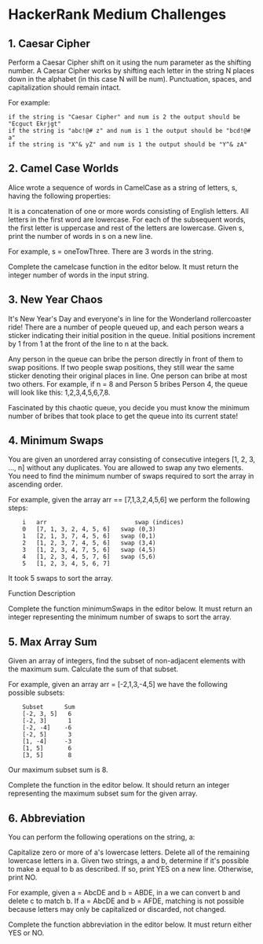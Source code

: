 # HackerRank Medium Challenges

## 1. Caesar Cipher
Perform a Caesar Cipher shift on it using the num parameter as the shifting number. A Caesar Cipher works by shifting 
each letter in the string N places down in the alphabet (in this case N will be num). Punctuation, spaces, and 
capitalization should remain intact.

For example:

    if the string is "Caesar Cipher" and num is 2 the output should be "Ecguct Ekrjgt"
    if the string is "abc!@# z" and num is 1 the output should be "bcd!@# a"
    if the string is "X^& yZ" and num is 1 the output should be "Y^& zA"

## 2. Camel Case Worlds
Alice wrote a sequence of words in CamelCase as a string of letters, s, having the following properties:

It is a concatenation of one or more words consisting of English letters.
All letters in the first word are lowercase.
For each of the subsequent words, the first letter is uppercase and rest of the letters are lowercase.
Given s, print the number of words in s on a new line.

For example, s = oneTowThree. There are 3 words in the string.

Complete the camelcase function in the editor below. It must return the integer number of words in the input string.

## 3. New Year Chaos
It's New Year's Day and everyone's in line for the Wonderland rollercoaster ride! There are a number of people queued 
up, and each person wears a sticker indicating their initial position in the queue. Initial positions increment by 1 
from 1 at the front of the line to n at the back.

Any person in the queue can bribe the person directly in front of them to swap positions. If two people swap positions, 
they still wear the same sticker denoting their original places in line. One person can bribe at most two others. 
For example, if n = 8 and Person 5 bribes Person 4, the queue will look like this: 1,2,3,4,5,6,7,8.

Fascinated by this chaotic queue, you decide you must know the minimum number of bribes that took place to get the queue
into its current state!

## 4. Minimum Swaps
You are given an unordered array consisting of consecutive integers  [1, 2, 3, ..., n] without any duplicates. You are 
allowed to swap any two elements. You need to find the minimum number of swaps required to sort the array in ascending 
order.

For example, given the array arr == [7,1,3,2,4,5,6] we perform the following steps:

```
    i   arr                         swap (indices)
    0   [7, 1, 3, 2, 4, 5, 6]   swap (0,3)
    1   [2, 1, 3, 7, 4, 5, 6]   swap (0,1)
    2   [1, 2, 3, 7, 4, 5, 6]   swap (3,4)
    3   [1, 2, 3, 4, 7, 5, 6]   swap (4,5)
    4   [1, 2, 3, 4, 5, 7, 6]   swap (5,6)
    5   [1, 2, 3, 4, 5, 6, 7]
```
It took 5 swaps to sort the array.

Function Description

Complete the function minimumSwaps in the editor below. It must return an integer representing the minimum number of 
swaps to sort the array.

## 5. Max Array Sum
Given an array of integers, find the subset of non-adjacent elements with the maximum sum. Calculate the sum of that 
subset.

For example, given an array arr = [-2,1,3,-4,5] we have the following possible subsets:
```
    Subset      Sum
    [-2, 3, 5]   6
    [-2, 3]      1
    [-2, -4]    -6
    [-2, 5]      3
    [1, -4]     -3
    [1, 5]       6
    [3, 5]       8
```
Our maximum subset sum is 8.

Complete the function in the editor below. It should return an integer representing the maximum subset sum for the given
array.

## 6. Abbreviation
You can perform the following operations on the string, a:

Capitalize zero or more of a's lowercase letters.
Delete all of the remaining lowercase letters in a.
Given two strings, a and b, determine if it's possible to make a equal to b as described. If so, print YES on a new 
line. Otherwise, print NO.

For example, given a = AbcDE and b = ABDE, in a we can convert b and delete c to match b. If a = AbcDE and b = AFDE, 
matching is not possible because letters may only be capitalized or discarded, not changed.

Complete the function abbreviation in the editor below. It must return either YES or NO.
